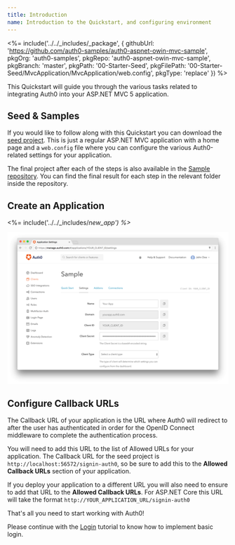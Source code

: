 ```yaml
---
title: Introduction
name: Introduction to the Quickstart, and configuring environment
---
```


<%= include('../../_includes/_package', {
  githubUrl: 'https://github.com/auth0-samples/auth0-aspnet-owin-mvc-sample',
  pkgOrg: 'auth0-samples',
  pkgRepo: 'auth0-aspnet-owin-mvc-sample',
  pkgBranch: 'master',
  pkgPath: '00-Starter-Seed',
  pkgFilePath: '00-Starter-Seed/MvcApplication/MvcApplication/web.config',
  pkgType: 'replace'
}) %>

This Quickstart will guide you through the various tasks related to integrating Auth0 into your ASP.NET MVC 5 application. 

## Seed & Samples

If you would like to follow along with this Quickstart you can download the [seed project](https://github.com/auth0-samples/auth0-aspnet-owin-mvc-sample/tree/master/00-Starter-Seed). This is just a regular ASP.NET MVC application with a home page and a `web.config` file where you can configure the various Auth0-related settings for your application.

The final project after each of the steps is also available in the [Sample repository](https://github.com/auth0-samples/auth0-aspnet-owin-mvc-sample). You can find the final result for each step in the relevant folder inside the repository.

## Create an Application

<%= include('../../_includes/_new_app') %>_

![App Dashboard](/media/articles/angularjs/app_dashboard.png)

## Configure Callback URLs

The Callback URL of your application is the URL where Auth0 will redirect to after the user has authenticated in order for the OpenID Connect middleware to complete the authentication process.

You will need to add this URL to the list of Allowed URLs for your application. The Callback URL for the seed project is `http://localhost:56572/signin-auth0`, so be sure to add this to the **Allowed Callback URLs** section of your application.

If you deploy your application to a different URL you will also need to ensure to add that URL to the **Allowed Callback URLs**. For ASP.NET Core this URL will take the format `http://YOUR_APPLICATION_URL/signin-auth0`  

That's all you need to start working with Auth0! 

Please continue with the [Login](/quickstart/webapp/aspnet-core/01-login) tutorial to know how to implement basic login.